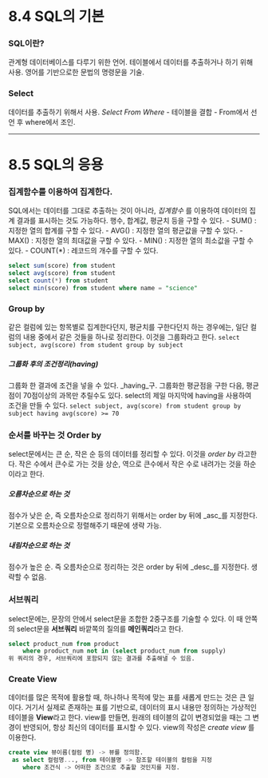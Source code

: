# 8.4 SQL의 기본
### SQL이란?
관계형 데이터베이스를 다루기 위한 언어. 테이블에서 데이터를 추출하거나 하기 위해 사용. 영어를 기반으로한 문법의 명령문을 기술.

### Select
데이터를 추출하기 위해서 사용.
	_Select From Where_
	- 테이블을 결합
		- From에서 선언 후 where에서 조인.

- - - -
# 8.5 SQL의 응용
### 집계함수를 이용하여 집계한다.
SQL에서는 데이터를 그대로 추출하는 것이 아니라, _집계함수_ 를 이용하여 데이터의 집계 결과를 표시하는 것도 가능하다. 행수, 합계값, 평균치 등을 구할 수 있다.
	- SUM() : 지정한 열의 합계를 구할 수 있다.
	- AVG() : 지정한 열의 평균값을 구할 수 있다.
	- MAX() : 지정한 열의 최대값을 구할 수 있다.
	- MIN() : 지정한 열의 최소값을 구할 수 있다.
	- COUNT(*) : 레코드의 개수를 구할 수 있다.

``` sql
select sum(score) from student
select avg(score) from student
select count(*) from student
select min(score) from student where name = "science"
```

### Group by
같은 컬럼에 있는 항목별로 집계한다던지, 평균치를 구한다던지 하는 경우에는, 일단 컬럼의 내용 중에서 같은 것들을 하나로 정리한다. 이것을 그룹화라고 한다.
`select subject, avg(score) from student group by subject`

##### 그룹화 후의 조건정리(having)
그룹화 한 결과에 조건을 넣을 수 있다. _having_구. 그룹화한 평균점을 구한 다음, 평균점이 70점이상의 과목만 추릴수도 있다. select의 제일 마지막에 having을 사용하여 조건을 만들 수 있다.
`select subject, avg(score) from student group by subject having avg(score) >= 70`

### 순서를 바꾸는 것 Order by
select문에서는 큰 순, 작은 순 등의 데이터를 정리할 수 있다. 이것을 _order by_ 라고한다. 작은 수에서 큰수로 가는 것을 상순, 역으로 큰수에서 작은 수로 내려가는 것을 하순이라고 한다.
##### 오름차순으로 하는 것
점수가 낮은 순, 즉 오름차순으로 정리하기 위해서는 order by 뒤에 _asc_를 지정한다. 기본으로 오름차순으로 정렬해주기 때문에 생략 가능.
##### 내림차순으로 하는 것
점수가 높은 순. 즉 오름차순으로 정리하는 것은 order by 뒤에 _desc_를 지정한다. 생략할 수 없음.

### 서브쿼리
select문에는, 문장의 안에서 select문을 조합한 2중구조를 기술할 수 있다. 이 때 안쪽의 select문을 **서브쿼리** 바깥쪽의 질의를 **메인쿼리**라고 한다. 
```sql
select product_num from product 
	where product_num not in (select product_num from supply)
위 쿼리의 경우, 서브쿼리에 포함되지 않는 결과를 추출해낼 수 있음.

```

### Create View
 데이터를 많은 목적에 활용할 때, 하나하나 목적에 맞는 표를 새롭게 만드는 것은 큰 일이다. 거기서 실제로 존재하는 표를 기반으로, 데이터의 표시 내용만 정의하는 가상적인 테이블을 **View**라고 한다. view를 만들면, 원래의 테이블의 값이 변경되었을 때는 그 변경이 반영되어, 항상 최신의 데이터를 표시할 수 있다.
 view의 작성은 _create view_ 를 이용한다.
```sql
create view 뷰이름(컬럼 명) -> 뷰를 정의함.
 as select 컬럼명..., from 테이블명 -> 참조할 테이블의 컬럼을 지정
	where 조건식 -> 어떠한 조건으로 추출할 것인지를 지정.

```